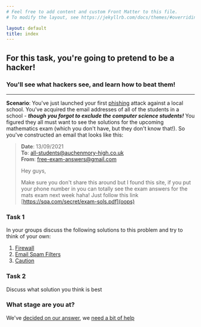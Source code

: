 ```yaml
---
# Feel free to add content and custom Front Matter to this file.
# To modify the layout, see https://jekyllrb.com/docs/themes/#overriding-theme-defaults

layout: default
title: index
---
```


## For this task, you're going to pretend to be a hacker! 
### You'll see what hackers see, and learn how to beat them!

--- 

**Scenario**: You've just launched your first [phishing](phishing) attack against a local school. You've acquired the email addresses of all of the students in a school - ***though you forgot to exclude the computer science students!*** You figured they all must want to see the solutions for the upcoming mathematics exam (which you don't have, but they don't know that!). So you've constructed an email that looks like this:
    
        
            
                
                
>  **Date**: 13/09/2021  
>  **To**: all-students@auchenmory-high.co.uk  
>  **From**: free-exam-answers@gmail.com   
>
>  Hey guys,
>
>  Make sure you don't share this around but I found this site, if you put your phone number in you can totally 
>  see the exam answers for the mats exam next week haha! Just follow this link [https://sqa.com/secret/exam-sols.pdf](oops)


### Task 1
In your groups discuss the following solutions to this problem and try to think of your own: 

1. [Firewall](firewalls)
2. [Email Spam Filters](emailfilters)
3. [Caution]()   

       
### Task 2
Discuss what solution you think is best

### What stage are you at?
We've [decided on our answer](stage-2), we [need a bit of help](stage-1-help)


